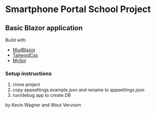# Smartphone Portal School Project

## Basic Blazor application

Build with
- [MudBlazor](https://mudblazor.com/)
- [TailwindCss](https://tailwindcss.com/)
- [MySql](https://www.mysql.com/de/)

### Setup instructions

1. clone project
2. copy appsettings.example.json and rename to appsettings.json
3. run/debug app to create DB



by Kevin Wagner and Wout Vervoort
